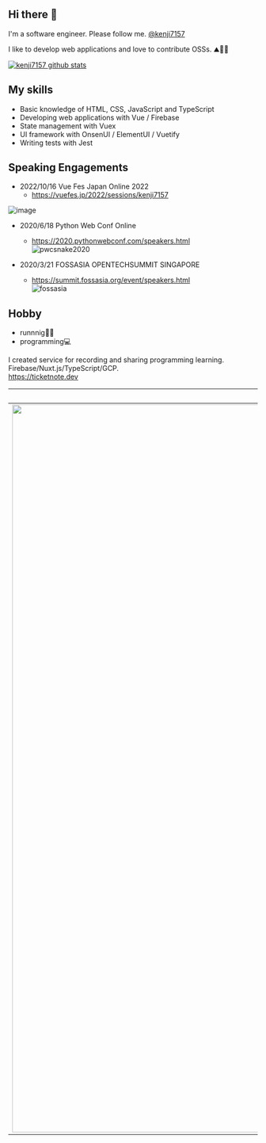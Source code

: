 ## Hi there 👋

I'm a software engineer. Please follow me. [@kenji7157](https://twitter.com/kenji7157)

I like to develop web applications and love to contribute OSSs. ⛰🗻🦒

[![kenji7157 github stats](https://github-readme-stats.vercel.app/api?username=kenji7157&show_icons=true&count_private=true)](https://github.com/anuraghazra/github-readme-stats)

## My skills
- Basic knowledge of HTML, CSS, JavaScript and TypeScript
- Developing web applications with Vue / Firebase
- State management with Vuex
- UI framework with OnsenUI / ElementUI / Vuetify
- Writing tests with Jest

## Speaking Engagements

- 2022/10/16 Vue Fes Japan Online 2022
  - https://vuefes.jp/2022/sessions/kenji7157  

![image](https://user-images.githubusercontent.com/18192657/190056734-8bb923fc-6ffb-4abc-aac6-d5c3b8f6b29c.png)



- 2020/6/18 Python Web Conf Online  
  - https://2020.pythonwebconf.com/speakers.html     
![pwcsnake2020](https://user-images.githubusercontent.com/18192657/98086057-8e4f1180-1ec1-11eb-9a1c-b077dcce1853.png)

- 2020/3/21 FOSSASIA OPENTECHSUMMIT SINGAPORE  
  - https://summit.fossasia.org/event/speakers.html  
![fossasia](https://user-images.githubusercontent.com/18192657/98086192-bf2f4680-1ec1-11eb-9053-1269193ea72b.png)




## Hobby

- runnnig🏃‍♂️  
- programming💻

I created service for recording and sharing programming learning.  
Firebase/Nuxt.js/TypeScript/GCP.  
https://ticketnote.dev

|EN|JP|
|:--:|:--:|
|<img width="1469" alt="image" src="https://user-images.githubusercontent.com/18192657/180582647-08b6245b-55ad-4b6c-a7a5-2ad2bfc76cc9.png">|<img width="1469" alt="image" src="https://user-images.githubusercontent.com/18192657/180582733-6412d496-11df-469f-bd63-eb612ceccfd0.png">|





<!--
**kenji7157/kenji7157** is a ✨ _special_ ✨ repository because its `README.md` (this file) appears on your GitHub profile.

Here are some ideas to get you started:

- 🔭 I’m currently working on ...
- 🌱 I’m currently learning ...
- 👯 I’m looking to collaborate on ...
- 🤔 I’m looking for help with ...
- 💬 Ask me about ...
- 📫 How to reach me: ...
- 😄 Pronouns: ...
- ⚡ Fun fact: ...
-->
